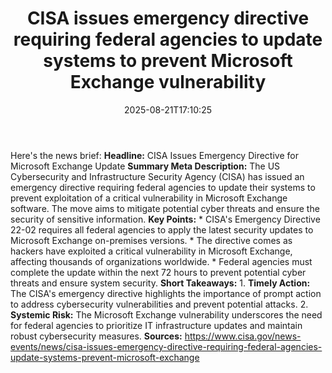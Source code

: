 ﻿---
title: "CISA issues emergency directive requiring federal agencies to update systems to prevent Microsoft Exchange vulnerability"
date: "2025-08-21T17:10:25"
category: "Markets"
summary: ""
slug: "cisa issues emergency directive requiring federal agencies t"
source_urls:
  - "https://www.cisa.gov/news-events/news/cisa-issues-emergency-directive-requiring-federal-agencies-update-systems-prevent-microsoft-exchange"
seo:
  title: "CISA issues emergency directive requiring federal agencies to update systems to prevent Microsoft Exchange vulnerability | Hash n Hedge"
  description: ""
  keywords: ["news", "markets", "brief"]
---
Here's the news brief:  **Headline:** CISA Issues Emergency Directive for Microsoft Exchange Update  **Summary Meta Description:** The US Cybersecurity and Infrastructure Security Agency (CISA) has issued an emergency directive requiring federal agencies to update their systems to prevent exploitation of a critical vulnerability in Microsoft Exchange software. The move aims to mitigate potential cyber threats and ensure the security of sensitive information.  **Key Points:**  * CISA's Emergency Directive 22-02 requires all federal agencies to apply the latest security updates to Microsoft Exchange on-premises versions. * The directive comes as hackers have exploited a critical vulnerability in Microsoft Exchange, affecting thousands of organizations worldwide. * Federal agencies must complete the update within the next 72 hours to prevent potential cyber threats and ensure system security.  **Short Takeaways:**  1. **Timely Action:** The CISA's emergency directive highlights the importance of prompt action to address cybersecurity vulnerabilities and prevent potential attacks. 2. **Systemic Risk:** The Microsoft Exchange vulnerability underscores the need for federal agencies to prioritize IT infrastructure updates and maintain robust cybersecurity measures.  **Sources:** https://www.cisa.gov/news-events/news/cisa-issues-emergency-directive-requiring-federal-agencies-update-systems-prevent-microsoft-exchange 
